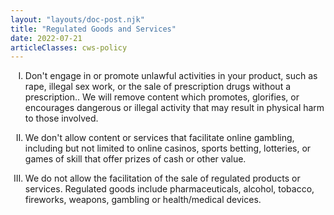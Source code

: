 ```yaml
---
layout: "layouts/doc-post.njk"
title: "Regulated Goods and Services"
date: 2022-07-21
articleClasses: cws-policy
---
```


<!-- Atypical formatting is necessary to enable markdown formatting for LI contents -->
<ol type="I">
<li>

Don't engage in or promote unlawful activities in your product, such as rape, illegal sex work, or
the sale of prescription drugs without a prescription.. We will remove content which promotes,
glorifies, or encourages dangerous or illegal activity that may result in physical harm to those
involved.

</li>
<li>

We don't allow content or services that facilitate online gambling, including but not limited to
online casinos, sports betting, lotteries, or games of skill that offer prizes of cash or other
value.

</li>
<li>

We do not allow the facilitation of the sale of regulated products or services. Regulated goods
include pharmaceuticals, alcohol, tobacco, fireworks, weapons, gambling or health/medical devices.

</li>
</ol>

